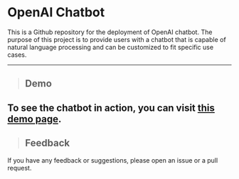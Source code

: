 # OpenAI Chatbot

This is a Github repository for the deployment of OpenAI chatbot. The purpose of this project is to provide users with a chatbot that is capable of natural language processing and can be customized to fit specific use cases. 

---
> ## Demo
To see the chatbot in action, you can visit [this demo page](https://text-davinci.vercel.app).
---
> ## Feedback
If you have any feedback or suggestions, please open an issue or a pull request.
